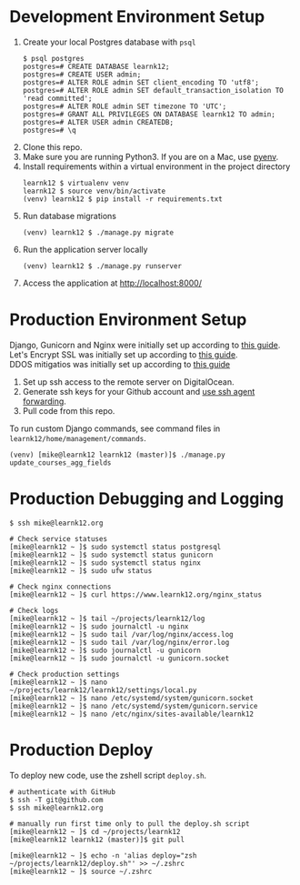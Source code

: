 
# Development Environment Setup
1. Create your local Postgres database with `psql`
	```
	$ psql postgres
	postgres=# CREATE DATABASE learnk12;
	postgres=# CREATE USER admin;
	postgres=# ALTER ROLE admin SET client_encoding TO 'utf8';
	postgres=# ALTER ROLE admin SET default_transaction_isolation TO 'read committed';
	postgres=# ALTER ROLE admin SET timezone TO 'UTC';
	postgres=# GRANT ALL PRIVILEGES ON DATABASE learnk12 TO admin;
    postgres=# ALTER USER admin CREATEDB;
	postgres=# \q
	```
2. Clone this repo.
3. Make sure you are running Python3. If you are on a Mac, use [pyenv](https://github.com/pyenv/pyenv).
4. Install requirements within a virtual environment in the project directory
	```
	learnk12 $ virtualenv venv
	learnk12 $ source venv/bin/activate
	(venv) learnk12 $ pip install -r requirements.txt
	```
5. Run database migrations
	```
	(venv) learnk12 $ ./manage.py migrate
	```
6. Run the application server locally
	```
	(venv) learnk12 $ ./manage.py runserver
	```
7. Access the application at [http://localhost:8000/](http://localhost:8000/)

# Production Environment Setup
Django, Gunicorn and Nginx were initially set up according to [this guide](https://www.digitalocean.com/community/tutorials/how-to-set-up-django-with-postgres-nginx-and-gunicorn-on-ubuntu-18-04).  
Let's Encrypt SSL was initially set up according to [this guide](https://www.digitalocean.com/community/tutorials/how-to-secure-nginx-with-let-s-encrypt-on-ubuntu-18-04).  
DDOS mitigatios was initially set up according to [this guide](https://www.nginx.com/blog/mitigating-ddos-attacks-with-nginx-and-nginx-plus/)

1. Set up ssh access to the remote server on DigitalOcean.
2. Generate ssh keys for your Github account and [use ssh agent forwarding](https://developer.github.com/v3/guides/using-ssh-agent-forwarding/).
3. Pull code from this repo.

To run custom Django commands, see command files in `learnk12/home/management/commands`.
```
(venv) [mike@learnk12 learnk12 (master)]$ ./manage.py update_courses_agg_fields
```

# Production Debugging and Logging
```
$ ssh mike@learnk12.org

# Check service statuses
[mike@learnk12 ~ ]$ sudo systemctl status postgresql
[mike@learnk12 ~ ]$ sudo systemctl status gunicorn
[mike@learnk12 ~ ]$ sudo systemctl status nginx
[mike@learnk12 ~ ]$ sudo ufw status

# Check nginx connections
[mike@learnk12 ~ ]$ curl https://www.learnk12.org/nginx_status

# Check logs
[mike@learnk12 ~ ]$ tail ~/projects/learnk12/log
[mike@learnk12 ~ ]$ sudo journalctl -u nginx
[mike@learnk12 ~ ]$ sudo tail /var/log/nginx/access.log
[mike@learnk12 ~ ]$ sudo tail /var/log/nginx/error.log
[mike@learnk12 ~ ]$ sudo journalctl -u gunicorn
[mike@learnk12 ~ ]$ sudo journalctl -u gunicorn.socket

# Check production settings
[mike@learnk12 ~ ]$ nano ~/projects/learnk12/learnk12/settings/local.py
[mike@learnk12 ~ ]$ nano /etc/systemd/system/gunicorn.socket
[mike@learnk12 ~ ]$ nano /etc/systemd/system/gunicorn.service
[mike@learnk12 ~ ]$ nano /etc/nginx/sites-available/learnk12
```

# Production Deploy
To deploy new code, use the zshell script `deploy.sh`.
```
# authenticate with GitHub
$ ssh -T git@github.com
$ ssh mike@learnk12.org

# manually run first time only to pull the deploy.sh script 
[mike@learnk12 ~ ]$ cd ~/projects/learnk12
[mike@learnk12 learnk12 (master)]$ git pull

[mike@learnk12 ~ ]$ echo -n 'alias deploy="zsh ~/projects/learnk12/deploy.sh"' >> ~/.zshrc
[mike@learnk12 ~ ]$ source ~/.zshrc
```
